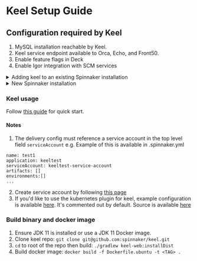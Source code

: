 # Keel Setup Guide
## Configuration required by Keel
  1. MySQL installation reachable by Keel.
  2. Keel service endpoint available to Orca, Echo, and Front50.
  3. Enable feature flags in Deck
  4. Enable Igor integration with SCM services

<details>
  <summary>Adding keel to an existing Spinnaker installation</summary>

  ### MySQL instance
  Can be a cloud managed MySQL instance, an instance running in Kubernetes, or on a VM. It just needs to be rechable by Keel.

  This is only needed if you would like to create the database manually:
  ```
  CREATE DATABASE `keel` DEFAULT CHARACTER SET utf8mb4 COLLATE utf8mb4_unicode_ci;

  GRANT
  SELECT, INSERT, UPDATE, DELETE, CREATE, DROP, REFERENCES, INDEX, ALTER, LOCK TABLES, EXECUTE, SHOW VIEW, CREATE VIEW
  ON `keel`.*
  TO 'keel_service'@'%'; -- IDENTIFIED BY "password" if using password based auth
  ```
  ### Keel service endpoint
  Keel service endpoint must be known by other serivces. Usually service endpoint information is configured in `/opt/spinnaker/config/spinnaker.yml` for each service, but this can be added to `<SERVICE>-local.yml` as well. Add the following to one of yml files.
  ```
  keel:
    baseUrl: http://keel:7010
    enabled: true
  ```
  Note that the keel service must be reachable at `keel` on port 7010 for the above configuraiton to work. If this is not correct for your environment, be sure to update it. 

  ### Configure Deck
  To display Managed Delivery features in UI, the following must be specified in `settings-local.js` file in Deck.
  ```
  window.spinnakerSettings.feature.managedDelivery = true;
  window.spinnakerSettings.feature.managedResources = true;
  ```
  
  ### Configure Igor 
  Keel needs to be able to pull delivery configuration from a configured source. Consult [this page](https://github.com/spinnaker/igor#integration-with-scm-services) for syntaxes. For example, if your delivery configuration will be hosted on Github, add the following to `igor-local.yml` or `igor.yml`.
  ```
  github:
    baseUrl: "https://api.github.com"
    accessToken: <TOKEN>
    commitDisplayLength: 8
  ```
  Consult [this page](https://spinnaker.io/setup/artifacts/github/#prerequisites) for steps on generating Github tokens.

  ### Configure Front50
  Add the following to `front50.yml` or `front50-local.yml`.
  ```
  spinnaker:
    delivery:
      enabled: true
  ```

  ### Configure and run Keel
  1. [Build docker image](#build-binary-and-docker-image)
  2. Create a configuration file for keel (keel.yml or keel-loca.yml):
  ```
  keel:
    plugins:
      deliveryConfig:
        enabled: true
      ec2:
        enabled: true
      k8s:
        enabled: true # Only if you have the K8s plugin installed.
  sql:
    connectionPools:
      default:
        jdbcUrl: jdbc:mysql://mysql/keel?useSSL=false
        password: mysecretpassword 
        user: keel
    enabled: true
    migration:
      jdbcUrl: jdbc:mysql://mysql/keel?useSSL=false
      password: mysecretpassword
      user: keel
  ```
  3. Mount configuration files (`/opt/spinnaker/config/{spinnaker.yml,keel.yml,keel-local.yml`) and run `/opt/keel/bin/keel`
  4. See `Dockerfile.ubuntu` and [keel deployment file](kustomization-base/keel/base/deployment.yml) for an example.

</details>

<details>
  <summary>New Spinnaker installation</summary>

  ### Note
  1. This setup assumes there is a namespace called `keel` and will install everything under that namespace. 
  2. Currently there is no official Keel Docker images available. Be sure to follow the [Build docker image](#build-binary-and-docker-image) to build Keel Docker images. Then ensure the images are available to your Kubernetes cluster. Update the [kustomization file](spinnaker-config/overlays/keel/kustomization.yml) to replace the image used by the keel deployment (`us-docker.pkg.dev/spinnaker-community/docker/keel:spinnaker-master-latest-unvalidated`)
  3. This will create mysql and redis services.

  ### Installation Steps
  1. [Install kleat](https://github.com/spinnaker/kleat/releases/latest) and [install kustomize](https://kubectl.docs.kubernetes.io/installation/kustomize/binaries/)
  2. Create a namespace to deploy Spinnaker into: `kubectl create ns keel` Default is `keel` and can be changed in the [kustomization file](spinnaker-config/overlays/keel/kustomization.yml)
  2. Customize the `halconfig.yml` file for your own environment. It has a AWs account and two Kubernetes accounts. Be sure to disable accounts you don't want to use and update accounts you are going to use. For example, if you want to use an AWS account, update the account ID in `halconfig.yml` and ensure [the AWS credentials file](spinnaker-config/overlays/keel/secrets/credentials) contains valid information. Similarly, if you would like to use kubernetes accounts, be sure to update [the kubeconfig file](spinnaker-config/overlays/keel/secrets/kubeconfig-deploy). 
  3. Run `kleat generate halconfig.yml spinnaker-config/base/kleat`. This will generate configuration files for Spinnaker microservices and will replace files under `spinnaker-config/base/kleat`. Files under `spinnaker-config/base/kleat` are provided as reference only and meant to be replaced by configuration files generated by kleat.
  4. Run `kustomize build spinnaker-config/overlays/keel` and examine the output. Ensure your customization took place. 
  5. If everything looks good, run `kustomize build spinnaker-config/overlays/keel | kubectl apply -f -`

</details>

### Keel usage
Follow [this guide](https://spinnaker.io/guides/user/managed-delivery/getting-started/) for quick start. 

#### Notes
1. The delivery config must reference a service account in the top level field `serviceAccount` e.g. Example of this is available in .spinnaker.yml
  ```
  name: test1
  application: keeltest
  serviceAccount: keeltest-service-account
  artifacts: []
  environments:[]
  ...
  ```
2. Create service account by following [this page](https://spinnaker.io/setup/security/authorization/service-accounts/)
3. If you'd like to use the kubernetes plugin for keel, example configuration is available [here](spinnaker-config/overlays/keel/local/keel-local.yml). It's commented out by default. Source is available [here](https://github.com/nimakaviani/managed-delivery-k8s-plugin)


### Build binary and docker image
1. Ensure JDK 11 is installed or use a JDK 11 Docker image.
2. Clone keel repo: `git clone git@github.com:spinnaker/keel.git`
3. `cd` to root of the repo then build: `./gradlew keel-web:installDist` 
4. Build docker image: `docker build -f Dockerfile.ubuntu -t <TAG> .`

